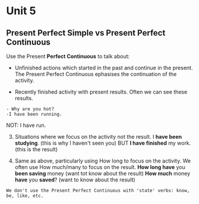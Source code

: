 # Unit 5

## Present Perfect Simple vs Present Perfect Continuous
Use the Present **Perfect Continuous** to talk about:

* Unfinished actions which started in the past and continue in the present. The Present Perfect Continuous ephasises the continuation of the activity.

* Recently finished activity with present results. Often we can see these results. 

```
- Why are you hot?
-I have been running.
```

NOT: I have run.

3. Situations where we focus on the activity not the result.
I **have been studying**. (this is why I haven't seen you) BUT **I have finished** my work. (this is the result)

4. Same as above, particularly using How long to focus on the activity.  We often use How much/many to focus on the result.
**How long have** you **been saving** money (want tot know about the result)
**How much** money **have** you **saved**? (want to know about the result)

`We don't use the Present Perfect Continuous with 'state' verbs: know, be, like, etc.`
